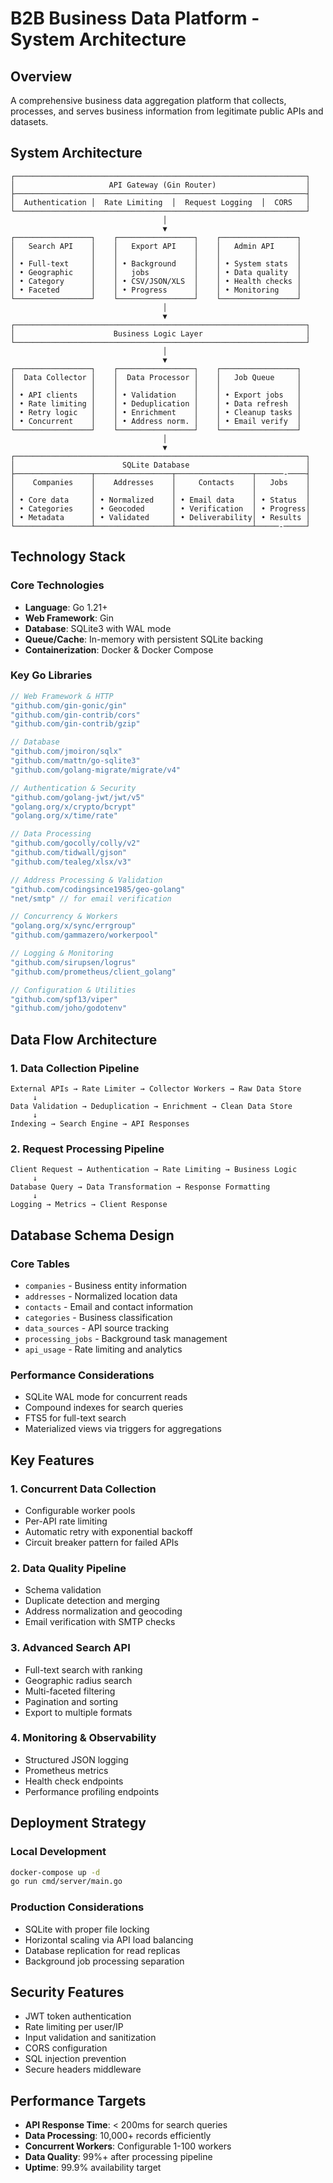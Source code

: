 # B2B Business Data Platform - System Architecture

## Overview
A comprehensive business data aggregation platform that collects, processes, and serves business information from legitimate public APIs and datasets.

## System Architecture

```
┌─────────────────────────────────────────────────────────────────┐
│                     API Gateway (Gin Router)                    │
├─────────────────────────────────────────────────────────────────┤
│  Authentication │  Rate Limiting  │  Request Logging  │  CORS   │
└─────────────────────────────────────────────────────────────────┘
                                  │
                                  ▼
┌─────────────────┐    ┌─────────────────┐    ┌─────────────────┐
│   Search API    │    │   Export API    │    │   Admin API     │
│                 │    │                 │    │                 │
│ • Full-text     │    │ • Background    │    │ • System stats  │
│ • Geographic    │    │   jobs          │    │ • Data quality  │
│ • Category      │    │ • CSV/JSON/XLS  │    │ • Health checks │
│ • Faceted       │    │ • Progress      │    │ • Monitoring    │
└─────────────────┘    └─────────────────┘    └─────────────────┘
                                  │
                                  ▼
┌─────────────────────────────────────────────────────────────────┐
│                      Business Logic Layer                       │
└─────────────────────────────────────────────────────────────────┘
                                  │
                                  ▼
┌─────────────────┐    ┌─────────────────┐    ┌─────────────────┐
│  Data Collector │    │  Data Processor │    │   Job Queue     │
│                 │    │                 │    │                 │
│ • API clients   │    │ • Validation    │    │ • Export jobs   │
│ • Rate limiting │    │ • Deduplication │    │ • Data refresh  │
│ • Retry logic   │    │ • Enrichment    │    │ • Cleanup tasks │
│ • Concurrent    │    │ • Address norm. │    │ • Email verify  │
└─────────────────┘    └─────────────────┘    └─────────────────┘
                                  │
                                  ▼
┌─────────────────────────────────────────────────────────────────┐
│                        SQLite Database                          │
├─────────────────┬─────────────────┬─────────────────┬──────-────┤
│    Companies    │    Addresses    │     Contacts    │   Jobs    │
│                 │                 │                 │           │
│ • Core data     │ • Normalized    │ • Email data    │ • Status  │
│ • Categories    │ • Geocoded      │ • Verification  │ • Progress│
│ • Metadata      │ • Validated     │ • Deliverability│ • Results │
└─────────────────┴─────────────────┴─────────────────┴─────-─────┘
```

## Technology Stack

### Core Technologies
- **Language**: Go 1.21+
- **Web Framework**: Gin
- **Database**: SQLite3 with WAL mode
- **Queue/Cache**: In-memory with persistent SQLite backing
- **Containerization**: Docker & Docker Compose

### Key Go Libraries
```go
// Web Framework & HTTP
"github.com/gin-gonic/gin"
"github.com/gin-contrib/cors"
"github.com/gin-contrib/gzip"

// Database
"github.com/jmoiron/sqlx"
"github.com/mattn/go-sqlite3"
"github.com/golang-migrate/migrate/v4"

// Authentication & Security
"github.com/golang-jwt/jwt/v5"
"golang.org/x/crypto/bcrypt"
"golang.org/x/time/rate"

// Data Processing
"github.com/gocolly/colly/v2"
"github.com/tidwall/gjson"
"github.com/tealeg/xlsx/v3"

// Address Processing & Validation
"github.com/codingsince1985/geo-golang"
"net/smtp" // for email verification

// Concurrency & Workers
"golang.org/x/sync/errgroup"
"github.com/gammazero/workerpool"

// Logging & Monitoring
"github.com/sirupsen/logrus"
"github.com/prometheus/client_golang"

// Configuration & Utilities
"github.com/spf13/viper"
"github.com/joho/godotenv"
```

## Data Flow Architecture

### 1. Data Collection Pipeline
```
External APIs → Rate Limiter → Collector Workers → Raw Data Store
     ↓
Data Validation → Deduplication → Enrichment → Clean Data Store
     ↓
Indexing → Search Engine → API Responses
```

### 2. Request Processing Pipeline
```
Client Request → Authentication → Rate Limiting → Business Logic
     ↓
Database Query → Data Transformation → Response Formatting
     ↓
Logging → Metrics → Client Response
```

## Database Schema Design

### Core Tables
- `companies` - Business entity information
- `addresses` - Normalized location data
- `contacts` - Email and contact information
- `categories` - Business classification
- `data_sources` - API source tracking
- `processing_jobs` - Background task management
- `api_usage` - Rate limiting and analytics

### Performance Considerations
- SQLite WAL mode for concurrent reads
- Compound indexes for search queries
- FTS5 for full-text search
- Materialized views via triggers for aggregations

## Key Features

### 1. Concurrent Data Collection
- Configurable worker pools
- Per-API rate limiting
- Automatic retry with exponential backoff
- Circuit breaker pattern for failed APIs

### 2. Data Quality Pipeline
- Schema validation
- Duplicate detection and merging
- Address normalization and geocoding
- Email verification with SMTP checks

### 3. Advanced Search API
- Full-text search with ranking
- Geographic radius search
- Multi-faceted filtering
- Pagination and sorting
- Export to multiple formats

### 4. Monitoring & Observability
- Structured JSON logging
- Prometheus metrics
- Health check endpoints
- Performance profiling endpoints

## Deployment Strategy

### Local Development
```bash
docker-compose up -d
go run cmd/server/main.go
```

### Production Considerations
- SQLite with proper file locking
- Horizontal scaling via API load balancing
- Database replication for read replicas
- Background job processing separation

## Security Features
- JWT token authentication
- Rate limiting per user/IP
- Input validation and sanitization
- CORS configuration
- SQL injection prevention
- Secure headers middleware

## Performance Targets
- **API Response Time**: < 200ms for search queries
- **Data Processing**: 10,000+ records efficiently
- **Concurrent Workers**: Configurable 1-100 workers
- **Data Quality**: 99%+ after processing pipeline
- **Uptime**: 99.9% availability target